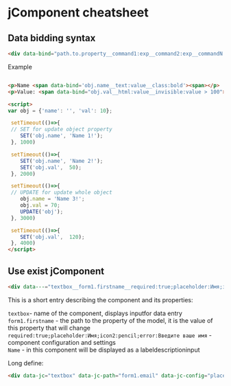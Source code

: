 # jComponent cheatsheet

## Data bidding syntax
```html
<div data-bind="path.to.property__command1:exp__command2:exp__commandN:exp"></div>
```

Example

```html

<p>Name <span data-bind='obj.name__text:value__class:bold'><span></p>
<p>Value: <span data-bind="obj.val__html:value__invisible:value > 100"></span></p>

<script>
var obj = {'name': '', 'val': 10};

 setTimeout(()=>{
 // SET for update object property
    SET('obj.name', 'Name 1!');
 }, 1000)

 setTimeout(()=>{
    SET('obj.name', 'Name 2!');
    SET('obj.val',  50);
 }, 2000)

 setTimeout(()=>{
 // UPDATE for update whole object
    obj.name = 'Name 3!';
    obj.val = 70;
    UPDATE('obj');
 }, 3000)

 setTimeout(()=>{
    SET('obj.val',  120);
 }, 4000)
</script>

```

## Use exist jComponent


```html
<div data---="textbox__form1.firstname__required:true;placeholder:Имя;icon2:pencil;error:Please input name" class='mb10'>Name</div>

```

This is a short entry describing the component and its properties:

`textbox`- name of the component, displays inputfor data entry  
`form1.firstname` - the path to the property of the model, it is the value of this property that will change  
`required:true;placeholder:Имя;icon2:pencil;error:Введите ваше имя` - component configuration and settings  
`Name` - in this component will be displayed as a labeldescriptioninput  

Long define:  
```html
<div data-jc="textbox" data-jc-path="form1.email" data-jc-config="placeholder:Email;icon2:envelope-o;required:true;type:email;" class='mb10'>Email</div>

```
